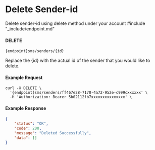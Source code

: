 # Delete Sender-id

Delete sender-id using delete method under your account
#include "_include/endpoint.md"

#### DELETE

```
{endpoint}sms/senders/{id}
```

Replace the {id} with the actual id of the sender that you would like to delete.

#### Example Request

```
curl -X DELETE \
  '{endpoint}sms/senders/ff467e28-7170-4a72-952e-c999cxxxxxx' \
  -H 'Authorization: Bearer 5b02112fb7xxxxxxxxxxxxxxx' \
```

#### Example Response

```json
{
    "status": "OK",
    "code": 200,
    "message": "Deleted Successfully",
    "data": []
}
```
